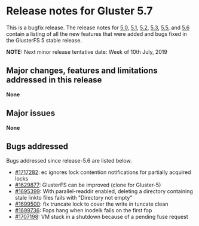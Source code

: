 # Release notes for Gluster 5.7

This is a bugfix release. The release notes for [5.0](5.0.md), [5.1](5.1.md), [5.2](5.2.md), [5.3](5.3.md), [5.5](5.5.md), and [5.6](5.6.md) contain
a listing of all the new features that were added and bugs fixed in the
GlusterFS 5 stable release.

**NOTE:** Next minor release tentative date: Week of 10th July, 2019

## Major changes, features and limitations addressed in this release

**None**

## Major issues

**None**

## Bugs addressed

Bugs addressed since release-5.6 are listed below.

- [#1717282](https://bugzilla.redhat.com/1717282): ec ignores lock contention notifications for partially acquired locks
- [#1629877](https://bugzilla.redhat.com/1629877): GlusterFS can be improved (clone for Gluster-5)
- [#1695399](https://bugzilla.redhat.com/1695399): With parallel-readdir enabled, deleting a directory containing stale linkto files fails with "Directory not empty"
- [#1699500](https://bugzilla.redhat.com/1699500): fix truncate lock to cover the write in tuncate clean
- [#1699736](https://bugzilla.redhat.com/1699736): Fops hang when inodelk fails on the first fop
- [#1707198](https://bugzilla.redhat.com/1707198): VM stuck in a shutdown because of a pending fuse request
